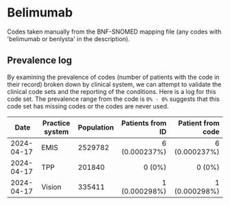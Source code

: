 # Belimumab

Codes taken manually from the BNF-SNOMED mapping file (any codes with 'belimumab or benlysta' in the description).

## Prevalence log

By examining the prevalence of codes (number of patients with the code in their record) broken down by clinical system, we can attempt to validate the clinical code sets and the reporting of the conditions. Here is a log for this code set. The prevalence range from the code is `0% - 0%` suggests that this code set has missing codes or the codes are never used.

| Date       | Practice system | Population | Patients from ID | Patient from code |
| ---------- | --------------- | ---------- | ---------------: | ----------------: |
| 2024-04-17 | EMIS | 2529782 | 6 (0.000237%) | 6 (0.000237%) | 
| 2024-04-17 | TPP | 201840 | 0 (0%) | 0 (0%) | 
| 2024-04-17 | Vision | 335411 | 1 (0.000298%) | 1 (0.000298%) | 